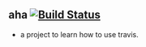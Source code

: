 ## aha [![Build Status](https://travis-ci.org/ginhton/aha.svg?branch=master)](https://travis-ci.org/ginhton/aha)
* a project to learn how to use travis.
